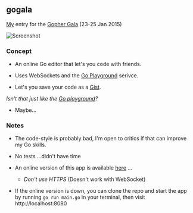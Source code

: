 gogala
------

[My](https://github.com/julien) entry for the [Gopher Gala](http://gophergala.com) (23-25 Jan 2015)

![Screenshot](http://i.imgur.com/WqKmImL.jpg)

### Concept

  + An online Go editor that let's you code with friends.

  + Uses WebSockets and the [Go Playground](http://play.golang.org) serivce.

  + Let's you save your code as a [Gist](https://gist.github.com).

  *Isn't that just like the [Go playground](http://play.golang.org)?*

  + Maybe...


### Notes

  + The code-style is probably bad, I'm open to critics if that can improve my Go skills.

  + No tests ...didn't have time

  + An online version of this app is available [here](http://gogala.herokuapp.com) ...

    - *Don't use HTTPS* (Doesn't work with WebSocket)

  + If the online version is down, you can clone the repo and start
    the app by running `go run main.go` in your terminal, then visit http://localhost:8080






